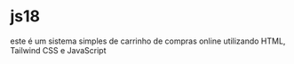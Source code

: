 # js18
este é um sistema simples de carrinho de compras online utilizando HTML, Tailwind CSS e JavaScript
